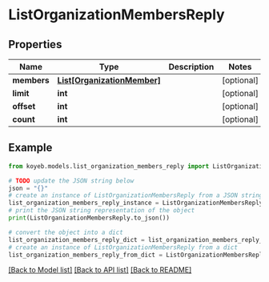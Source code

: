 # ListOrganizationMembersReply


## Properties

Name | Type | Description | Notes
------------ | ------------- | ------------- | -------------
**members** | [**List[OrganizationMember]**](OrganizationMember.md) |  | [optional] 
**limit** | **int** |  | [optional] 
**offset** | **int** |  | [optional] 
**count** | **int** |  | [optional] 

## Example

```python
from koyeb.models.list_organization_members_reply import ListOrganizationMembersReply

# TODO update the JSON string below
json = "{}"
# create an instance of ListOrganizationMembersReply from a JSON string
list_organization_members_reply_instance = ListOrganizationMembersReply.from_json(json)
# print the JSON string representation of the object
print(ListOrganizationMembersReply.to_json())

# convert the object into a dict
list_organization_members_reply_dict = list_organization_members_reply_instance.to_dict()
# create an instance of ListOrganizationMembersReply from a dict
list_organization_members_reply_from_dict = ListOrganizationMembersReply.from_dict(list_organization_members_reply_dict)
```
[[Back to Model list]](../README.md#documentation-for-models) [[Back to API list]](../README.md#documentation-for-api-endpoints) [[Back to README]](../README.md)


